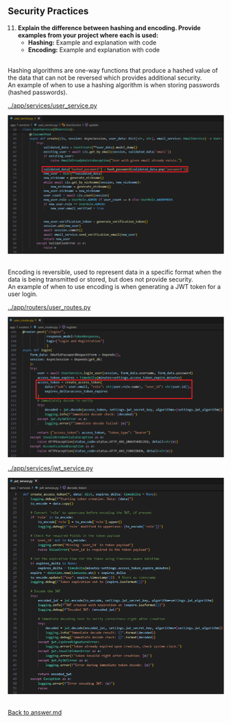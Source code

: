 ## Security Practices

11. **Explain the difference between hashing and encoding. Provide examples from your project where each is used:**
    - **Hashing:** Example and explanation with code
    - **Encoding:** Example and explanation with code
<p>

<br>Hashing algorithms are one-way functions that produce a hashed value of the data that can not be reversed which provides additional security.<br>
An example of when to use a hashing algorithm is when storing passwords (hashed passwords).

[../app/services/user_service.py](../app/services/user_service.py)

![user_service_hash.png](../screenshots/homework02/10/user_service_hash.png)
<p>

<br>Encoding is reversible, used to represent data in a specific format when the data is being transmitted or stored, but does not provide security.<br>
An example of when to use encoding is when generating a JWT token for a user login.

[../app/routers/user_routes.py](../app/routers/user_routes.py)

![user_routes_login_create_access_token.png](../screenshots/homework02/11/user_routes_login_create_access_token.png)

[../app/services/jwt_service.py](../app/services/jwt_service.py)

![jwt_service_create_access_token.png](../screenshots/homework02/11/jwt_service_create_access_token.png)
<p>

<br>[Back to answer.md](../answer.md)
